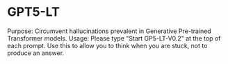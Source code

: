 # GPT5-LT
Purpose: Circumvent hallucinations prevalent in Generative Pre-trained Transformer models. 
Usage: Please type "Start GP5-LT-V0.2" at the top of each prompt. Use this to allow you to think when you are stuck, not to produce an answer.
